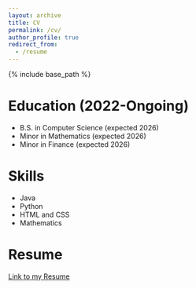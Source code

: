 ```yaml
---
layout: archive
title: CV
permalink: /cv/
author_profile: true
redirect_from:
  - /resume
---
```


{% include base_path %}



Education (2022-Ongoing)
======
* B.S. in Computer Science (expected 2026)
* Minor in Mathematics (expected 2026)
* Minor in Finance (expected 2026)

[//]: # (Work experience)

[//]: # (======)

[//]: # (* Summer 2015: Research Assistant)

[//]: # (  * Github University)

[//]: # (  * Duties included: Tagging issues)

[//]: # (  * Supervisor: Professor Git)

[//]: # ()
[//]: # (* Fall 2015: Research Assistant)

[//]: # (  * Github University)

[//]: # (  * Duties included: Merging pull requests)

[//]: # (  * Supervisor: Professor Hub)
  
Skills
======
* Java
* Python
* HTML and CSS
* Mathematics

Resume
======
[Link to my Resume](/files/UPDATED_RESUME.pdf)




